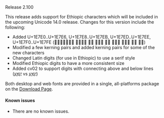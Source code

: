 Release 2.100

This release adds support for Ethiopic characters which will be included in the upcoming Unicode 14.0 release. Changes for this version include the following:

- Added U+1E7E0..U+1E7E6, U+1E7E8..U+1E7EB, U+1E7ED..U+1E7EE, U+1E7F0..U+1E7FE (<span class='abyssinica-R normal'>𞟠𞟡𞟢𞟣𞟤𞟥𞟦 𞟨𞟩𞟪𞟫 𞟭𞟮 𞟰𞟱𞟲 𞟳𞟴 𞟵𞟶𞟷 𞟸𞟹𞟺 𞟻𞟼 𞟽𞟾</span>)
- Modified a few kerning pairs and added kerning pairs for some of the new characters
- Changed Latin digits (for use in Ethiopic) to use a serif style
- Modified Ethiopic digits to have a more consistent size
- Added cv02 to support digits with connecting above and below lines (<span class='abyssinica-R normal'>፩፪፫</span> vs <span class='abyssinica-R normal'  style='font-feature-settings: "cv02" 1'>፩፪፫</span>)

Both desktop and web fonts are provided in a single, all-platforms package on the [Download Page](https://software.sil.org/abyssinica/download/).

#### Known issues

- There are no known issues.

